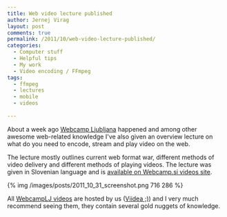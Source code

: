 ```yaml
---
title: Web video lecture published
author: Jernej Virag
layout: post
comments: true
permalink: /2011/10/web-video-lecture-published/
categories:
  - Computer stuff
  - Helpful tips
  - My work
  - Video encoding / FFmpeg
tags:
  - ffmpeg
  - lectures
  - mobile
  - videos
  
---
```

About a week ago [Webcamp Ljubljana][1] happened and among other awesome web-related knowledge I've also given an overview lecture on what do you need to encode, stream and play video on the web.

The lecture mostly outlines current web format war, different methods of video delivery and different methods of playing videos. The lecture was given in Slovenian language and is [available on Webcamp.si videos site][2].

{% img /images/posts/2011_10_31_screenshot.png 716 286 %}

All [WebcampLJ videos][3] are hosted by us ([Viidea ;)][4]) and I very much recommend seeing them, they contain several gold nuggets of knowledge.

 [1]: http://webcamp.si/ "Webcamp Ljubljana"
 [2]: http://video.webcamp.si/wc2011_virag_nezivi_video_na_spletu/
 [3]: http://video.webcamp.si/
 [4]: http://www.viidea.com/